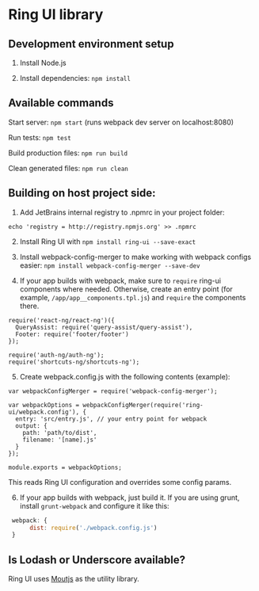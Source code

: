 # Ring UI library

## Development environment setup

1. Install Node.js

2. Install dependencies: `npm install`


## Available commands

Start server: `npm start` (runs webpack dev server on localhost:8080)

Run tests: `npm test`

Build production files: `npm run build`

Clean generated files: `npm run clean`


## Building on host project side:

1. Add JetBrains internal registry to .npmrc in your project folder:

```
echo 'registry = http://registry.npmjs.org' >> .npmrc
```

2. Install Ring UI with `npm install ring-ui --save-exact` 

3. Install webpack-config-merger to make working with webpack configs easier: `npm install webpack-config-merger --save-dev`

4. If your app builds with webpack, make sure to `require` ring-ui components where needed. Otherwise, create an entry point (for example, `/app/app__components.tpl.js`) and
`require` the components there. 

```
require('react-ng/react-ng')({
  QueryAssist: require('query-assist/query-assist'),
  Footer: require('footer/footer')
});

require('auth-ng/auth-ng');
require('shortcuts-ng/shortcuts-ng');
```

5. Create webpack.config.js with the following contents (example):

```
var webpackConfigMerger = require('webpack-config-merger');

var webpackOptions = webpackConfigMerger(require('ring-ui/webpack.config'), {
  entry: 'src/entry.js', // your entry point for webpack
  output: {
    path: 'path/to/dist',
    filename: '[name].js'
  }
});

module.exports = webpackOptions;
```

This reads Ring UI configuration and overrides some config params.

6. If your app builds with webpack, just build it. If you are using grunt, install `grunt-webpack` and configure it like this:

```js
 webpack: {
      dist: require('./webpack.config.js')
 }
```

## Is Lodash or Underscore available?

Ring UI uses [Moutjs](moutjs.com/docs/latest/) as the utility library. 

